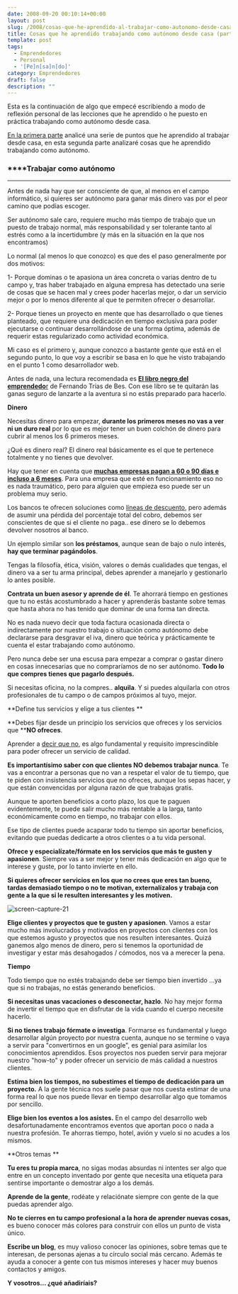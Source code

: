 ```yaml
---
date: 2008-09-20 00:10:14+00:00
layout: post
slug: /2008/cosas-que-he-aprendido-al-trabajar-como-autonomo-desde-casa-parte-2-de-2/
title: Cosas que he aprendido trabajando como autónomo desde casa (parte 2 de 2)
template: post
tags:
  - Emprendedores
  - Personal
  - '[Pe]n[sa]n[do]'
category: Emprendedores
draft: false
description: ""
---
```


Esta es la continuación de algo que empecé escribiendo a modo de reflexión personal de las lecciones que he aprendido o he puesto en práctica trabajando como autónomo desde casa.

[En la primera parte](/2008/09/12/cosas-que-he-aprendido-al-trabajar-como-autonomo-desde-casa-parte-1-de-2/) analicé una serie de puntos que he aprendido al trabajar desde casa, en esta segunda parte analizaré cosas que he aprendido trabajando como autónomo.


### ****Trabajar como autónomo
****


Antes de nada hay que ser consciente de que, al menos en el campo informático, si quieres ser autónomo para ganar más dinero vas por el peor camino que podías escoger.

Ser autónomo sale caro, requiere mucho más tiempo de trabajo que un puesto de trabajo normal, más responsabilidad y ser tolerante tanto al estrés como a la incertidumbre (y más en la situación en la que nos encontramos)

Lo normal (al menos lo que conozco) es que des el paso generalmente por dos motivos:

1- Porque dominas o te apasiona un área concreta o varias dentro de tu campo y, tras haber trabajado en alguna empresa has detectado una serie de cosas que se hacen mal y crees poder hacerlas mejor, o dar un servicio mejor o por lo menos diferente al que te permiten ofrecer o desarrollar.

2- Porque tienes un proyecto en mente que has desarrollado o que tienes planteado, que requiere una dedicación en tiempo exclusiva para poder ejecutarse o continuar desarrollándose de una forma óptima, además de requerir estas regularizado como actividad económica.

Mi caso es el primero y, aunque conozco a bastante gente que está en el segundo punto, lo que voy a escribir se basa en lo que he visto trabajando en el punto 1 como desarrollador web.

Antes de nada, una lectura recomendada es [**El libro negro del emprendedo**r](http://www.casadellibro.com/libro-el-libro-negro-del-emprendedor/2900001178147) de Fernando Trías de Bes. Con ese libro se te quitarán las ganas seguro de lanzarte a la aventura si no estás preparado para hacerlo.

**Dinero**

Necesitas dinero para empezar, **durante los primeros meses no vas a ver ni un duro real** por lo que es mejor tener un buen colchón de dinero para cubrir al menos los 6 primeros meses.

¿Qué es dinero real? El dinero real básicamente es el que te pertenece totalmente y no tienes que devolver.

Hay que tener en cuenta que **[muchas empresas pagan a 60 o 90 días e incluso a 6 meses](http://snwop.com/2007/07/02/pagos-y-cobros-a-30-60-90-dias/)**. Para una empresa que esté en funcionamiento eso no es nada traumático, pero para alguien que empieza eso puede ser un problema muy serio.

Los bancos te ofrecen soluciones como [líneas de descuento](http://es.wikipedia.org/wiki/L%C3%ADnea_de_descuento), pero además de asumir una pérdida del porcentaje total del cobro, debemos ser conscientes de que si el cliente no paga.. ese dinero se lo debemos devolver nosotros al banco.

Un ejemplo similar son **los préstamos**, aunque sean de bajo o nulo interés, **hay que terminar pagándolos**.

Tengas la filosofía, ética, visión, valores o demás cualidades que tengas, el dinero va a ser tu arma principal, debes aprender a manejarlo y gestionarlo lo antes posible.

**Contrata un buen asesor y aprende de él**. Te ahorrará tiempo en gestiones que tu no estás acostumbrado a hacer y aprenderás bastante sobre temas que hasta ahora no has tenido que dominar de una forma tan directa.

No es nada nuevo decir que toda factura ocasionada directa o indirectamente por nuestro trabajo o situación como autónomo debe declararse para desgravar el iva, dinero que teórica y prácticamente te cuenta el estar trabajando como autónomo.

Pero nunca debe ser una escusa para empezar a comprar o gastar dinero en cosas innecesarias que no compraríamos de no ser autónomo. **Todo lo que compres tienes que pagarlo después.**

Si necesitas oficina, no la compres.. **alquila**. Y si puedes alquilarla con otros profesionales de tu campo o de campos próximos al tuyo, mejor.

**Define tus servicios y elige a tus clientes
**

**Debes fijar desde un principio los servicios que ofreces y los servicios que ****NO ofreces**.

Aprender a [decir que no](http://snwop.com/2007/11/23/aprender-a-decir-no/), es algo fundamental y requisito imprescindible para poder ofrecer un servicio de calidad.

**Es importantísimo saber con que clientes NO debemos trabajar nunca**. Te vas a encontrar a personas que no van a respetar el valor de tu tiempo, que te piden con insistencia servicios que no ofreces, aunque los sepas hacer, y que están convencidas por alguna razón de que trabajas gratis.

Aunque te aporten beneficios a corto plazo, los que te paguen evidentemente, te puede salir mucho más rentable a la larga, tanto económicamente como en tiempo, no trabajar con ellos.

Ese tipo de clientes puede acaparar todo tu tiempo sin aportar beneficios, evitando que puedas dedicarte a otros clientes o a tu vida personal.

**Ofrece y especialízate/fórmate en los servicios que más te gusten y apasionen**. Siempre vas a ser mejor y tener más dedicación en algo que te interese y guste, por lo tanto invierte en ello.

**Si quieres ofrecer servicios en los que no crees que eres tan bueno, tardas demasiado tiempo o no te motivan, externalízalos y trabaja con gente a la que si le resulten interesantes y les motiven.**


![screen-capture-21](http://farm4.static.flickr.com/3082/2871615392_2316a18cb2.jpg)



**Elige clientes y proyectos que te gusten y apasionen**. Vamos a estar mucho más involucrados y motivados en proyectos con clientes con los que estemos agusto y proyectos que nos resulten interesantes. Quizá ganemos algo menos de dinero, pero si tenemos la oportunidad de investigar y estar más desahogados / cómodos, nos va a merecer la pena.

**Tiempo**

Todo tiempo que no estés trabajando debe ser tiempo bien invertido ...ya que si no trabajas, no estás generando beneficios.

**Si necesitas unas vacaciones o desconectar, hazlo**. No hay mejor forma de invertir el tiempo que en disfrutar de la vida cuando el cuerpo necesite hacerlo.

**Si no tienes trabajo fórmate o investiga**. Formarse es fundamental y luego desarrollar algún proyecto por nuestra cuenta, aunque no se termine o vaya a servir para "convertirnos en un google", es genial para asimilar los conocimientos aprendidos. Esos proyectos nos pueden servir para mejorar nuestro "how-to" y poder ofrecer un servicio de más calidad a nuestros clientes.

**Estima bien los tiempos, no subestimes el tiempo de dedicación para un proyecto.** A la gente técnica nos suele pasar que nos cuesta estimar de una forma real lo que nos puede llevar en tiempo desarrollar algo que tomamos por sencillo.

**Elige bien los eventos a los asistes.** En el campo del desarrollo web desafortunadamente encontramos eventos que aportan poco o nada a nuestra profesión. Te ahorras tiempo, hotel, avión y vuelo si no acudes a los mismos.

**Otros temas
**

**Tu eres tu propia marca**, no sigas modas absurdas ni intentes ser algo que entre en un concepto inventado por gente que necesita una etiqueta para sentirse importante o demostrar algo a los demás.

**Aprende de la gente**, rodéate y relaciónate siempre con gente de la que puedas aprender algo.

**No te cierres en tu campo profesional a la hora de aprender nuevas cosas,** es bueno conocer más colores para construir con ellos un punto de vista único.

**Escribe un blog**, es muy valioso conocer las opiniones, sobre temas que te interesan, de personas ajenas a tu círculo social más cercano. Además te ayuda a conocer a gente con tus mismos intereses y hacer muy buenos contactos y amigos.

**Y vosotros... ¿qué añadiríais?**
